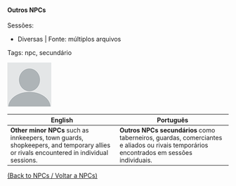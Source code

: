 
#### Outros NPCs

Sessões:  
- Diversas | Fonte: múltiplos arquivos

Tags: npc, secundário

![Outros NPCs](blank.png)

| English | Português |
|---------|-----------|
| **Other minor NPCs** such as innkeepers, town guards, shopkeepers, and temporary allies or rivals encountered in individual sessions. | **Outros NPCs secundários** como taberneiros, guardas, comerciantes e aliados ou rivais temporários encontrados em sessões individuais. |

[(Back to NPCs / Voltar a NPCs)](npcs_list.md)


























